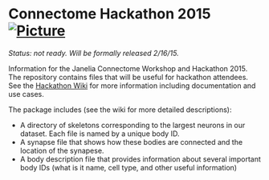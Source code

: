 Connectome Hackathon 2015      [![Picture](https://raw.github.com/janelia-flyem/janelia-flyem.github.com/master/images/HHMI_Janelia_Color_Alternate_180x40.png)](http://www.janelia.org)
====
*Status: not ready.  Will be formally released 2/16/15.*

Information for the Janelia Connectome Workshop and Hackathon 2015.  The repository contains files that will be useful for hackathon attendees.  See the [Hackathon Wiki](https://github.com/janelia-flyem/ConnectomeHackathon2015/wiki) for more information including documentation and use cases.

The package includes (see the wiki for more detailed descriptions):
* A directory of skeletons corresponding to the largest neurons in our dataset.  Each file is named by a unique body ID.
* A synapse file that shows how these bodies are connected and the location of the synapese.
* A body description file that provides information about several important body IDs (what is it name, cell type, and other useful information)
